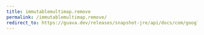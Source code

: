 ```yaml
---
title: immutablemultimap.remove
permalink: /immutablemultimap.remove/
redirect_to: https://guava.dev/releases/snapshot-jre/api/docs/com/google/common/collect/ImmutableMultimap.html#remove-java.lang.Object-java.lang.Object-
---
```

